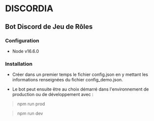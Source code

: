 # DISCORDIA
## Bot Discord de Jeu de Rôles

### Configuration
- Node v16.6.0

### Installation
- Créer dans un premier temps le fichier config.json en y mettant les informations renseignées du fichier config_demo.json.

- Le bot peut ensuite être au choix démarré dans l'environnement de production ou de développement avec :
>npm run prod

>npm run dev
